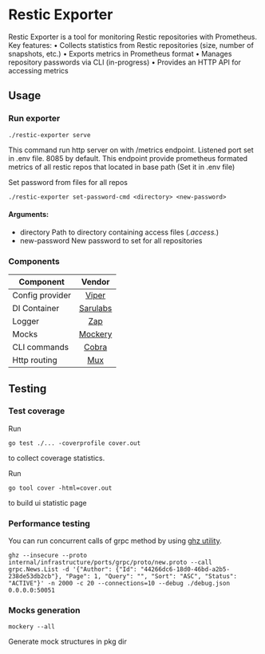 # Restic Exporter

Restic Exporter is a tool for monitoring Restic repositories with Prometheus. Key features:
•	Collects statistics from Restic repositories (size, number of snapshots, etc.)
•	Exports metrics in Prometheus format
•	Manages repository passwords via CLI (in-progress)
•	Provides an HTTP API for accessing metrics



## Usage
### Run exporter
```
./restic-exporter serve
```
This command run http server on with /metrics endpoint.
Listened port set in .env file. 8085 by default.
This endpoint provide prometheus formated metrics of all restic repos that located in base path (Set it in .env file)


Set password from files for all repos
```
./restic-exporter set-password-cmd <directory> <new-password>
```
#### Arguments:
 - directory     Path to directory containing access files (*.access.*)
 - new-password  New password to set for all repositories


### Components
| Component       |                    Vendor                    |
|-----------------|:--------------------------------------------:|
| Config provider |   [Viper](https://github.com/spf13/viper)    |
| DI Container    |  [Sarulabs](https://github.com/sarulabs/di)  |
| Logger          |    [Zap](https://github.com/uber-go/zap)     |
| Mocks           | [Mockery](https://github.com/vektra/mockery) |
| CLI commands    |   [Cobra](https://github.com/spf13/cobra)    |
| Http routing    |   [Mux](github.com/gorilla/mux)    |



## Testing

### Test coverage

Run 
```
go test ./... -coverprofile cover.out
```
to collect coverage statistics.

Run
```
go tool cover -html=cover.out
```
to build ui statistic page

 
### Performance testing
You can run concurrent calls of grpc method by using [ghz utility](https://ghz.sh/docs/examples).   
```
ghz --insecure --proto internal/infrastructure/ports/grpc/proto/new.proto --call grpc.News.List -d '{"Author": {"Id": "44266dc6-18d0-46bd-a2b5-238de53db2cb"}, "Page": 1, "Query": "", "Sort": "ASC", "Status": "ACTIVE"}' -n 2000 -c 20 --connections=10 --debug ./debug.json   0.0.0.0:50051
```

### Mocks generation
```
mockery --all
```
Generate mock structures in pkg dir 
